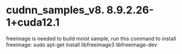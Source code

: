 # cudnn_samples_v8. 8.9.2.26-1+cuda12.1




freeimage is needed to build mnist sample, run this command to install freeimage:
sudo apt-get install libfreeimage3 libfreeimage-dev

